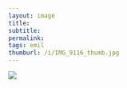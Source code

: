 ```yaml
---
layout: image
title: 
subtitle: 
permalink: 
tags: emil
thumburl: /i/IMG_9116_thumb.jpg
---
```

![]({{site.url}}/i/IMG_9116_thumb.jpg)
